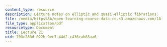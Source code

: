 ```yaml
---
content_type: resource
description: Lecture notes on elliptic and quasi-elliptic fibrations.
file: /media/https%3A/open-learning-course-data-rc.s3.amazonaws.com/18-727-topics-in-algebraic-geometry-algebraic-surfaces-spring-2008/708c288d022b9ec744d2c436cab83aa6_lect21.pdf
file_type: application/pdf
resourcetype: Document
title: Lecture 21
uid: 708c288d-022b-9ec7-44d2-c436cab83aa6
---
```

